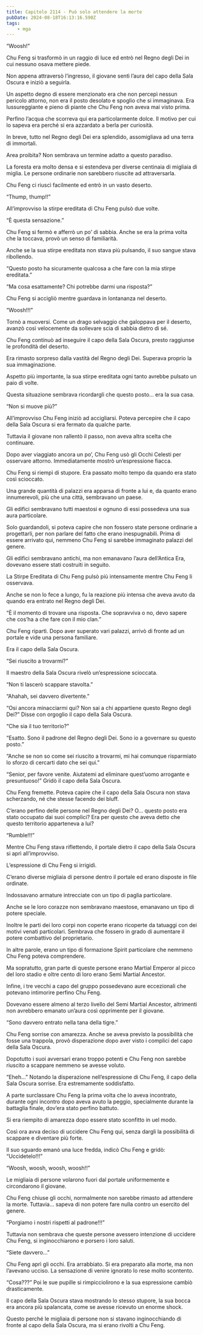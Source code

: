 ```yaml
---
title: Capitolo 2114 - Può solo attendere la morte
pubDate: 2024-08-18T16:13:16.590Z
tags:
    - mga
---
```





“Woosh!”


Chu Feng si trasformò in un raggio di luce ed entrò nel Regno degli Dei in cui nessuno osava mettere piede.


Non appena attraversò l’ingresso, il giovane sentì l’aura del capo della Sala Oscura e iniziò a seguirla.


Un aspetto degno di essere menzionato era che non percepì nessun pericolo attorno, non era il posto desolato e spoglio che si immaginava. Era lussureggiante e pieno di piante che Chu Feng non aveva mai visto prima.


Perfino l’acqua che scorreva qui era particolarmente dolce. Il motivo per cui lo sapeva era perché si era azzardato a berla per curiosità.


In breve, tutto nel Regno degli Dei era splendido, assomigliava ad una terra di immortali.


Area proibita? Non sembrava un termine adatto a questo paradiso.


La foresta era molto densa e si estendeva per diverse centinaia di migliaia di miglia. Le persone ordinarie non sarebbero riuscite ad attraversarla.


Chu Feng ci riuscì facilmente ed entrò in un vasto deserto.

“Thump, thump!!”


All’improvviso la stirpe ereditata di Chu Feng pulsò due volte.


“È questa sensazione.”


Chu Feng si fermò e afferrò un po’ di sabbia. Anche se era la prima volta che la toccava, provò un senso di familiarità.


Anche se la sua stirpe ereditata non stava più pulsando, il suo sangue stava ribollendo.


“Questo posto ha sicuramente qualcosa a che fare con la mia stirpe ereditata.”


“Ma cosa esattamente? Chi potrebbe darmi una risposta?”


Chu Feng si accigliò mentre guardava in lontananza nel deserto.


“Woosh!!!”


Tornò a muoversi. Come un drago selvaggio che galoppava per il deserto, avanzò così velocemente da sollevare scia di sabbia dietro di sé.


Chu Feng continuò ad inseguire il capo della Sala Oscura, presto raggiunse le profondità del deserto.


Era rimasto sorpreso dalla vastità del Regno degli Dei. Superava proprio la sua immaginazione.


Aspetto più importante, la sua stirpe ereditata ogni tanto avrebbe pulsato un paio di volte.


Questa situazione sembrava ricordargli che questo posto… era la sua casa.


“Non si muove più?”


All’improvviso Chu Feng iniziò ad accigliarsi. Poteva percepire che il capo della Sala Oscura si era fermato da qualche parte.


Tuttavia il giovane non rallentò il passo, non aveva altra scelta che continuare.


Dopo aver viaggiato ancora un po’, Chu Feng usò gli Occhi Celesti per osservare attorno. Immediatamente mostrò un’espressione fiacca.


Chu Feng si riempì di stupore. Era passato molto tempo da quando era stato così scioccato.


Una grande quantità di palazzi era apparsa di fronte a lui e, da quanto erano innumerevoli, più che una città, sembravano un paese.


Gli edifici sembravano tutti maestosi e ognuno di essi possedeva una sua aura particolare.


Solo guardandoli, si poteva capire che non fossero state persone ordinarie a progettarli, per non parlare del fatto che erano inespugnabili. Prima di essere arrivato qui, nemmeno Chu Feng si sarebbe immaginato palazzi del genere.


Gli edifici sembravano antichi, ma non emanavano l’aura dell’Antica Era, dovevano essere stati costruiti in seguito.


La Stirpe Ereditata di Chu Feng pulsò più intensamente mentre Chu Feng li osservava.


Anche se non lo fece a lungo, fu la reazione più intensa che aveva avuto da quando era entrato nel Regno degli Dei.


“È il momento di trovare una risposta. Che sopravviva o no, devo sapere che cos’ha a che fare con il mio clan.”


Chu Feng ripartì. Dopo aver superato vari palazzi, arrivò di fronte ad un portale e vide una persona familiare.


Era il capo della Sala Oscura.

“Sei riuscito a trovarmi?”


Il maestro della Sala Oscura rivelò un’espressione scioccata.


“Non ti lascerò scappare stavolta.”


“Ahahah, sei davvero divertente.”


“Osi ancora minacciarmi qui? Non sai a chi appartiene questo Regno degli Dei?” Disse con orgoglio il capo della Sala Oscura.


“Che sia il tuo territorio?”

“Esatto. Sono il padrone del Regno degli Dei. Sono io a governare su questo posto.”

“Anche se non so come sei riuscito a trovarmi, mi hai comunque risparmiato lo sforzo di cercarti dato che sei qui.”

“Senior, per favore venite. Aiutatemi ad eliminare quest’uomo arrogante e presuntuoso!” Gridò il capo della Sala Oscura.


Chu Feng fremette. Poteva capire che il capo della Sala Oscura non stava scherzando, né che stesse facendo dei bluff.


C’erano perfino delle persone nel Regno degli Dei? O… questo posto era stato occupato dai suoi complici? Era per questo che aveva detto che questo territorio apparteneva a lui?


“Rumble!!!”


Mentre Chu Feng stava riflettendo, il portale dietro il capo della Sala Oscura si aprì all’improvviso.


L’espressione di Chu Feng si irrigidì.

C’erano diverse migliaia di persone dentro il portale ed erano disposte in file ordinate.


Indossavano armature intrecciate con un tipo di paglia particolare.


Anche se le loro corazze non sembravano maestose, emanavano un tipo di potere speciale.


Inoltre le parti dei loro corpi non coperte erano ricoperte da tatuaggi con dei motivi venati particolari. Sembrava che fossero in grado di aumentare il potere combattivo del proprietario.


In altre parole, erano un tipo di formazione Spirit particolare che nemmeno Chu Feng poteva comprendere.


Ma sopratutto, gran parte di queste persone erano Martial Emperor al picco del loro stadio e oltre cento di loro erano Semi Martial Ancestor.


Infine, i tre vecchi a capo del gruppo possedevano aure eccezionali che potevano intimorire perfino Chu Feng.


Dovevano essere almeno al terzo livello del Semi Martial Ancestor, altrimenti non avrebbero emanato un’aura così opprimente per il giovane.

“Sono davvero entrato nella tana della tigre.”

Chu Feng sorrise con amarezza. Anche se aveva previsto la possibilità che fosse una trappola, provò disperazione dopo aver visto i complici del capo della Sala Oscura.

Dopotutto i suoi avversari erano troppo potenti e Chu Feng non sarebbe riuscito a scappare nemmeno se avesse voluto.


“Eheh…” Notando la disperazione nell’espressione di Chu Feng, il capo della Sala Oscura sorrise. Era estremamente soddisfatto.


A parte surclassare Chu Feng la prima volta che lo aveva incontrato, durante ogni incontro dopo aveva avuto la peggio, specialmente durante la battaglia finale, dov’era stato perfino battuto.


Si era riempito di amarezza dopo essere stato sconfitto in uel modo.


Così ora avva deciso di uccidere Chu Feng qui, senza dargli la possibilità di scappare e diventare più forte.


Il suo sguardo emanò una luce fredda, indicò Chu Feng e gridò: “Uccidetelo!!!”


“Woosh, woosh, woosh, woosh!!”

Le migliaia di persone volarono fuori dal portale uniformemente e circondarono il giovane.


Chu Feng chiuse gli occhi, normalmente non sarebbe rimasto ad attendere la morte. Tuttavia… sapeva di non potere fare nulla contro un esercito del genere.

“Porgiamo i nostri rispetti al padrone!!!”


Tuttavia non sembrava che queste persone avessero intenzione di uccidere Chu Feng, si inginocchiarono e porsero i loro saluti.


“Siete davvero…”


Chu Feng aprì gli occhi. Era arrabbiato. Si era preparato alla morte, ma non l’avevano ucciso. La sensazione di venire ignorato lo rese molto scontento.


“Cosa???” Poi le sue pupille si rimpicciolirono e la sua espressione cambiò drasticamente.


Il capo della Sala Oscura stava mostrando lo stesso stupore, la sua bocca era ancora più spalancata, come se avesse ricevuto un enorme shock.


Questo perché le migliaia di persone non si stavano inginocchiando di fronte al capo della Sala Oscura, ma si erano rivolti a Chu Feng.

